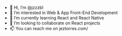 - 👋 Hi, I’m @jzzzbl
- 👀 I’m interested in Web & App Front-End Development
- 🌱 I’m currently learning React and React Native
- 💞️ I’m looking to collaborate on React projects
- 📫 You can reach me on jeztorres.com/

<!---
jzzzbl/jzzzbl is a ✨ special ✨ repository because its `README.md` (this file) appears on your GitHub profile.
You can click the Preview link to take a look at your changes.
--->
